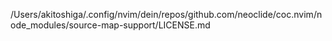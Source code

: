 /Users/akitoshiga/.config/nvim/dein/repos/github.com/neoclide/coc.nvim/node_modules/source-map-support/LICENSE.md